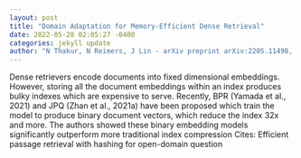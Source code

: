 ```yaml
--- 
layout: post 
title: "Domain Adaptation for Memory-Efficient Dense Retrieval" 
date: 2022-05-28 02:05:27 -0400 
categories: jekyll update 
author: "N Thakur, N Reimers, J Lin - arXiv preprint arXiv:2205.11498, 2022" 
--- 
```

Dense retrievers encode documents into fixed dimensional embeddings. However, storing all the document embeddings within an index produces bulky indexes which are expensive to serve. Recently, BPR (Yamada et al., 2021) and JPQ (Zhan et al., 2021a) have been proposed which train the model to produce binary document vectors, which reduce the index 32x and more. The authors showed these binary embedding models significantly outperform more traditional index compression Cites: Efficient passage retrieval with hashing for open-domain question